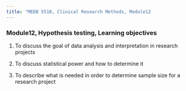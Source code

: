 ```yaml
---
title: "MEDB 5510, Clinical Research Methods, Module12
---
```


### Module12, Hypothesis testing, Learning objectives

1. To discuss the goal of data analysis and interpretation in research projects

2. To discuss statistical power and how to determine it

3. To describe what is needed in order to determine sample size for a research project

